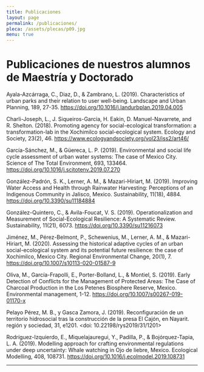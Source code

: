 ```yaml
---
title: Publicaciones
layout: page
permalink: /publicaciones/
pleca: /assets/plecas/p09.jpg
menu: true
---
```


# Publicaciones de nuestros alumnos de Maestría y Doctorado

Ayala-Azcárraga, C., Diaz, D., & Zambrano, L. (2019). Characteristics of urban parks and their relation to user well-being. Landscape and Urban Planning, 189, 27-35. <https://doi.org/10.1016/j.landurbplan.2019.04.005>

Charli-Joseph, L., J. Siqueiros-Garcia, H. Eakin, D. Manuel-Navarrete, and R. Shelton. (2018). Promoting agency for social-ecological transformation: a transformation-lab in the Xochimilco social-ecological system. Ecology and Society, 23(2), 46. <https://www.ecologyandsociety.org/vol23/iss2/art46/>

García-Sánchez, M., & Güereca, L. P. (2019). Environmental and social life cycle assessment of urban water systems: The case of Mexico City. Science of The Total Environment, 693, 133464.
<https://doi.org/10.1016/j.scitotenv.2019.07.270>

González-Padrón, S. K., Lerner, A. M., & Mazari-Hiriart, M. (2019). Improving Water Access and Health through Rainwater Harvesting: Perceptions of an Indigenous Community in Jalisco, Mexico. Sustainability, 11(18), 4884. <https://doi.org/10.3390/su11184884>

González-Quintero, C., & Avila-Foucat, V. S. (2019). Operationalization and Measurement of Social-Ecological Resilience: A Systematic Review. Sustainability, 11(21), 6073. <https://doi.org/10.3390/su11216073>

Jiménez, M., Pérez-Belmont, P., Schewenius, M., Lerner, A. M., & Mazari-Hiriart, M. (2020). Assessing the historical adaptive cycles of an urban social-ecological system and its potential future resilience: the case of Xochimilco, Mexico City. Regional Environmental Change, 20(1), 7. <https://doi.org/10.1007/s10113-020-01587-9>

Oliva, M., García-Frapolli, E., Porter-Bolland, L., & Montiel, S. (2019). Early Detection of Conflicts for the Management of Protected Areas: The Case of Charcoal Production in the Los Petenes Biosphere Reserve, Mexico. Environmental management, 1-12.
<https://doi.org/10.1007/s00267-019-01170-x>

Pelayo Pérez, M. B., y Gasca Zamora, J. (2019). Reconfiguración de un territorio hidrosocial tras la construcción de la presa El Cajón, en Nayarit. región y sociedad, 31, e1201. <doi: 10.22198/rys2019/31/1201>

Rodríguez-Izquierdo, E., Miquelajauregui, Y., Padilla, P., & Bojórquez-Tapia, L. A. (2019). Modelling approach for crafting environmental regulations under deep uncertainty: Whale watching in Ojo de liebre, Mexico. Ecological Modelling, 408, 108731. <https://doi.org/10.1016/j.ecolmodel.2019.108731>




--------
